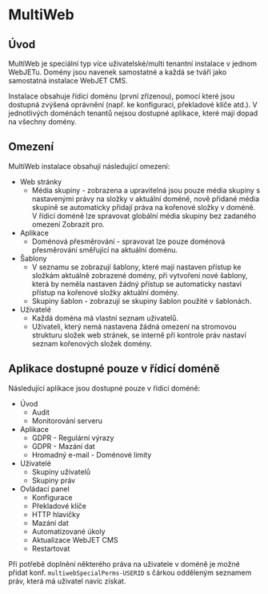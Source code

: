 # MultiWeb

## Úvod

MultiWeb je speciální typ více uživatelské/multi tenantní instalace v jednom WebJETu. Domény jsou navenek samostatné a každá se tváří jako samostatná instalace WebJET CMS.

Instalace obsahuje řídící doménu (první zřízenou), pomocí které jsou dostupná zvýšená oprávnění (např. ke konfiguraci, překladové klíče atd.). V jednotlivých doménách tenantů nejsou dostupné aplikace, které mají dopad na všechny domény.

## Omezení

MultiWeb instalace obsahují následující omezení:
- Web stránky
  - Média skupiny - zobrazena a upravitelná jsou pouze média skupiny s nastavenými právy na složky v aktuální doméně, nově přidané média skupině se automaticky přidají práva na kořenové složky v doméně. V řídicí doméně lze spravovat globální média skupiny bez zadaného omezení Zobrazit pro.
- Aplikace
  - Doménová přesměrování - spravovat lze pouze doménová přesměrování směřující na aktuální doménu.
- Šablony
  - V seznamu se zobrazují šablony, které mají nastaven přístup ke složkám aktuálně zobrazené domény, při vytvoření nové šablony, která by neměla nastaven žádný přístup se automaticky nastaví přístup na kořenové složky aktuální domény.
  - Skupiny šablon - zobrazují se skupiny šablon použité v šablonách.
- Uživatelé
  - Každá doména má vlastní seznam uživatelů.
  - Uživateli, který nemá nastavena žádná omezení na stromovou strukturu složek web stránek, se interně při kontrole práv nastaví seznam kořenových složek domény.

## Aplikace dostupné pouze v řídicí doméně

Následující aplikace jsou dostupné pouze v řídicí doméně:
- Úvod
  - Audit
  - Monitorování serveru
- Aplikace
  - GDPR - Regulární výrazy
  - GDPR - Mazání dat
  - Hromadný e-mail - Doménové limity
- Uživatelé
  - Skupiny uživatelů
  - Skupiny práv
- Ovládací panel
  - Konfigurace
  - Překladové klíče
  - HTTP hlavičky
  - Mazání dat
  - Automatizované úkoly
  - Aktualizace WebJET CMS
  - Restartovat

Při potřebě doplnění některého práva na uživatele v doméně je možné přidat konf. `multiwebSpecialPerms-USERID` s čárkou odděleným seznamem práv, která má uživatel navíc získat.

